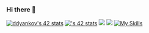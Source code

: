 ### Hi there 👋

<!--
**ddyankov28/ddyankov28** is a ✨ _special_ ✨ repository because its `README.md` (this file) appears on your GitHub profile.

Here are some ideas to get you started:

- 🔭 I’m currently working on ...
- 🌱 I’m currently learning ...
- 👯 I’m looking to collaborate on ...
- 🤔 I’m looking for help with ...
- 💬 Ask me about ...
- 📫 How to reach me: ...
- 😄 Pronouns: ...
- ⚡ Fun fact: ...
-->

[![ddyankov's 42 stats](https://badge42.vercel.app/api/v2/clehax26100350fkzgj6s5oz9/stats?cursusId=21&coalitionId=255)](https://github.com/JaeSeoKim/badge42)
[![<username>'s 42 stats](https://badge.mediaplus.ma/black/ddyankov)](https://github.com/oakoudad/badge42)
<img src="https://github-readme-stats.vercel.app/api?username=ddyankov28&show_icons=true&theme=dark"/>
<img src="https://github-readme-stats.vercel.app/api/top-langs?username=ddyankov28&layout=compact&theme=dark"/>
[![My Skills](https://skillicons.dev/icons?i=c,vscode)](https://skillicons.dev)
